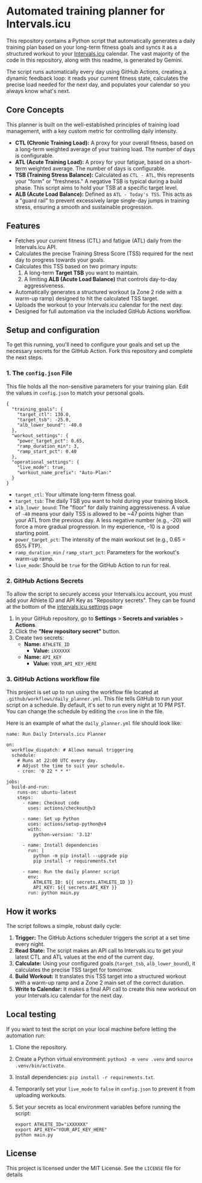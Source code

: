# Automated training planner for Intervals.icu

This repository contains a Python script that automatically generates a daily training plan based on your long-term fitness goals and syncs it as a structured workout to your [Intervals.icu](https://intervals.icu) calendar. The vast majority of the code in this repository, along with this readme, is generated by Gemini.

The script runs automatically every day using GitHub Actions, creating a dynamic feedback loop: it reads your current fitness state, calculates the precise load needed for the next day, and populates your calendar so you always know what's next.

## Core Concepts

This planner is built on the well-established principles of training load management, with a key custom metric for controlling daily intensity.

-   **CTL (Chronic Training Load):** A proxy for your overall fitness, based on a long-term weighted average of your training load. The number of days is configurable.
-   **ATL (Acute Training Load):** A proxy for your fatigue, based on a short-term weighted average. The number of days is configurable.
-   **TSB (Training Stress Balance):** Calculated as `CTL - ATL`, this represents your "form" or "freshness." A negative TSB is typical during a build phase. This script aims to hold your TSB at a specific target level.
-   **ALB (Acute Load Balance):** Defined as `ATL - Today's TSS`. This acts as a "guard rail" to prevent excessively large single-day jumps in training stress, ensuring a smooth and sustainable progression.

## Features

-   Fetches your current fitness (CTL) and fatigue (ATL) daily from the Intervals.icu API.
-   Calculates the precise Training Stress Score (TSS) required for the next day to progress towards your goals.
-   Calculates this TSS based on two primary inputs:
    1.  A long-term **Target TSB** you want to maintain.
    2.  A limiting **ALB (Acute Load Balance)** that controls day-to-day aggressiveness.
-   Automatically generates a structured workout (a Zone 2 ride with a warm-up ramp) designed to hit the calculated TSS target.
-   Uploads the workout to your Intervals.icu calendar for the next day.
-   Designed for full automation via the included GitHub Actions workflow.

## Setup and configuration

To get this running, you'll need to configure your goals and set up the necessary secrets for the GitHub Action. Fork this repository and complete the next steps.

### 1. The `config.json` File

This file holds all the non-sensitive parameters for your training plan. Edit the values in `config.json` to match your personal goals.

```
{
  "training_goals": {
    "target_ctl": 130.0,
    "target_tsb": -25.0,
    "alb_lower_bound": -40.0
  },
  "workout_settings": {
    "power_target_pct": 0.65,
    "ramp_duration_min": 3,
    "ramp_start_pct": 0.40
  },
  "operational_settings": {
    "live_mode": true,
    "workout_name_prefix": "Auto-Plan:"
  }
}

```

-   `target_ctl`: Your ultimate long-term fitness goal.
-   `target_tsb`: The daily TSB you want to hold during your training block.
-   `alb_lower_bound`: The "floor" for daily training aggressiveness. A value of `-40` means your daily TSS is allowed to be ~47 points higher than your ATL from the previous day. A less negative number (e.g., -20) will force a more gradual progression. In my experience, -10 is a good starting point.
-   `power_target_pct`: The intensity of the main workout set (e.g., 0.65 = 65% FTP).
-   `ramp_duration_min` / `ramp_start_pct`: Parameters for the workout's warm-up ramp.
-   `live_mode`: Should be `true` for the GitHub Action to run for real.

### 2. GitHub Actions Secrets

To allow the script to securely access your Intervals.icu account, you must add your Athlete ID and API Key as "Repository secrets". They can be found at the bottom of the [intervals.icu settings](https://intervals.icu/settings) page

1.  In your GitHub repository, go to **Settings** > **Secrets and variables** > **Actions**.
2.  Click the **"New repository secret"** button.
3.  Create two secrets:
    -   **Name:** `ATHLETE_ID`
        -   **Value:** `iXXXXXX`
    -   **Name:** `API_KEY`
        -   **Value:** `YOUR_API_KEY_HERE`

### 3. GitHub Actions workflow file

This project is set up to run using the workflow file located at `.github/workflows/daily_planner.yml`. This file tells GitHub to run your script on a schedule. By default, it's set to run every night at 10 PM PST. You can change the schedule by editing the `cron` line in the file.

Here is an example of what the `daily_planner.yml` file should look like:

```
name: Run Daily Intervals.icu Planner

on:
  workflow_dispatch: # Allows manual triggering
  schedule:
    # Runs at 22:00 UTC every day.
    # Adjust the time to suit your schedule.
    - cron: '0 22 * * *'

jobs:
  build-and-run:
    runs-on: ubuntu-latest
    steps:
      - name: Checkout code
        uses: actions/checkout@v3

      - name: Set up Python
        uses: actions/setup-python@v4
        with:
          python-version: '3.12'

      - name: Install dependencies
        run: |
          python -m pip install --upgrade pip
          pip install -r requirements.txt

      - name: Run the daily planner script
        env:
          ATHLETE_ID: ${{ secrets.ATHLETE_ID }}
          API_KEY: ${{ secrets.API_KEY }}
        run: python main.py

```

## How it works

The script follows a simple, robust daily cycle:

1.  **Trigger:** The GitHub Actions scheduler triggers the script at a set time every night.
2.  **Read State:** The script makes an API call to Intervals.icu to get your latest CTL and ATL values at the end of the current day.
3.  **Calculate:** Using your configured goals (`target_tsb`, `alb_lower_bound`), it calculates the precise TSS target for tomorrow.
4.  **Build Workout:** It translates this TSS target into a structured workout with a warm-up ramp and a Zone 2 main set of the correct duration.
5.  **Write to Calendar:** It makes a final API call to create this new workout on your Intervals.icu calendar for the next day.

## Local testing

If you want to test the script on your local machine before letting the automation run:

1.  Clone the repository.
    
2.  Create a Python virtual environment: `python3 -m venv .venv` and `source .venv/bin/activate`.
    
3.  Install dependencies: `pip install -r requirements.txt`.
    
4.  Temporarily set your `live_mode` to `false` in `config.json` to prevent it from uploading workouts.
    
5.  Set your secrets as local environment variables before running the script:
    
    ```
    export ATHLETE_ID="iXXXXXX"
    export API_KEY="YOUR_API_KEY_HERE"
    python main.py
    
    ```
    

## License

This project is licensed under the MIT License. See the `LICENSE` file for details
